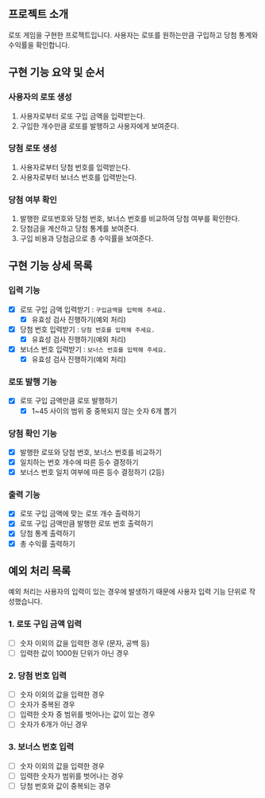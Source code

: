 ## 프로젝트 소개

로또 게임을 구현한 프로젝트입니다. 사용자는 로또를 원하는만큼 구입하고 당첨 통계와 수익률을 확인합니다.

## 구현 기능 요약 및 순서

### 사용자의 로또 생성

1. 사용자로부터 로또 구입 금액을 입력받는다.
2. 구입한 개수만큼 로또를 발행하고 사용자에게 보여준다.

### 당첨 로또 생성

1. 사용자로부터 당첨 번호를 입력받는다.
2. 사용자로부터 보너스 번호를 입력받는다.

### 당첨 여부 확인

1. 발행한 로또번호와 당첨 번호, 보너스 번호를 비교하여 당첨 여부를 확인한다.
2. 당첨금을 계산하고 당첨 통계를 보여준다.
3. 구입 비용과 당첨금으로 총 수익률을 보여준다.

## 구현 기능 상세 목록

### 입력 기능

- [x] 로또 구입 금액 입력받기 : `구입금액을 입력해 주세요.`
  - [x] 유효성 검사 진행하기(예외 처리)
- [x] 당첨 번호 입력받기 : `당첨 번호를 입력해 주세요.`
  - [x] 유효성 검사 진행하기(예외 처리)
- [x] 보너스 번호 입력받기 : `보너스 번호를 입력해 주세요.`
  - [x] 유효성 검사 진행하기(예외 처리)

### 로또 발행 기능

- [x] 로또 구입 금액만큼 로또 발행하기
  - [x] 1~45 사이의 범위 중 중복되지 않는 숫자 6개 뽑기

### 당첨 확인 기능

- [x] 발행한 로또와 당첨 번호, 보너스 번호를 비교하기
- [x] 일치하는 번호 개수에 따른 등수 결정하기
- [x] 보너스 번호 일치 여부에 따른 등수 결정하기 (2등)

### 출력 기능

- [x] 로또 구입 금액에 맞는 로또 개수 출력하기
- [x] 로또 구입 금액만큼 발행한 로또 번호 출력하기
- [x] 당첨 통계 출력하기
- [x] 총 수익률 출력하기

## 예외 처리 목록

예외 처리는 사용자의 입력이 있는 경우에 발생하기 때문에 사용자 입력 기능 단위로 작성했습니다.

### 1. 로또 구입 금액 입력

- [ ] 숫자 이외의 값을 입력한 경우 (문자, 공백 등)
- [ ] 입력한 값이 1000원 단위가 아닌 경우

### 2. 당첨 번호 입력

- [ ] 숫자 이외의 값을 입력한 경우
- [ ] 숫자가 중복된 경우
- [ ] 입력한 숫자 중 범위를 벗어나는 값이 있는 경우
- [ ] 숫자가 6개가 아닌 경우

### 3. 보너스 번호 입력

- [ ] 숫자 이외의 값을 입력한 경우
- [ ] 입력한 숫자가 범위를 벗어나는 경우
- [ ] 당첨 번호와 값이 중복되는 경우
